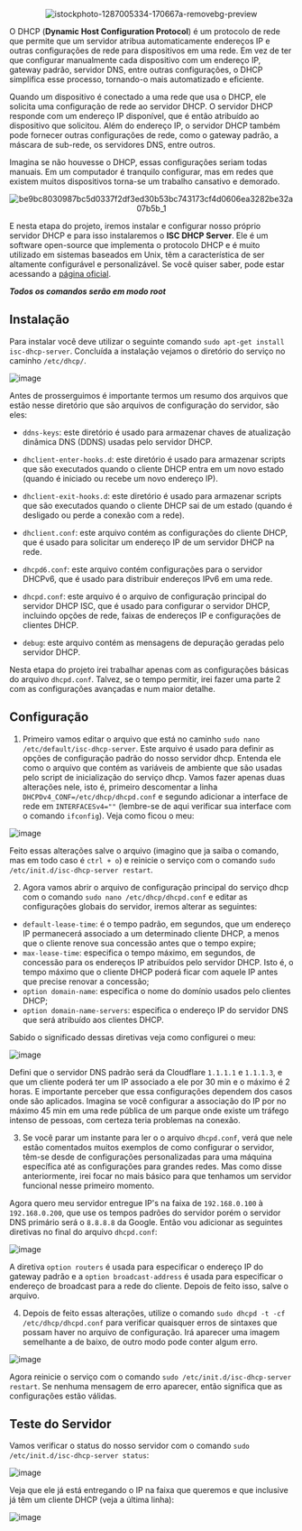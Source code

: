 <div align="center">

![istockphoto-1287005334-170667a-removebg-preview](https://user-images.githubusercontent.com/104470835/232313043-ad7be7d3-28e5-43da-8403-ac9f8d311ac1.png)

</div>

O DHCP (**Dynamic Host Configuration Protocol**) é um protocolo de rede que permite que um servidor atribua automaticamente endereços IP e outras configurações de rede para dispositivos em uma rede. Em vez de ter que configurar manualmente cada dispositivo com um endereço IP, gateway padrão, servidor DNS, entre outras configurações, o DHCP simplifica esse processo, tornando-o mais automatizado e eficiente.

Quando um dispositivo é conectado a uma rede que usa o DHCP, ele solicita uma configuração de rede ao servidor DHCP. O servidor DHCP responde com um endereço IP disponível, que é então atribuído ao dispositivo que solicitou. Além do endereço IP, o servidor DHCP também pode fornecer outras configurações de rede, como o gateway padrão, a máscara de sub-rede, os servidores DNS, entre outros.

Imagina se não houvesse o DHCP, essas configurações seriam todas manuais. Em um computador é tranquilo configurar, mas em redes que existem muitos dispositivos torna-se um trabalho cansativo e demorado. 

<div align="center">

![be9bc8030987bc5d0337f2df3ed30b53bc743173cf4d0606ea3282be32a07b5b_1](https://user-images.githubusercontent.com/104470835/232315731-7fb60fd2-7541-4001-a604-c001f7b715a7.jpg)

</div>

E nesta etapa do projeto, iremos instalar e configurar nosso próprio servidor DHCP e para isso instalaremos o **ISC DHCP Server**. Ele é um software open-source que implementa o protocolo DHCP e é muito utilizado em sistemas baseados em Unix, têm a característica de ser altamente configurável e personalizável. Se você quiser saber, pode estar acessando a [página oficial](https://www.isc.org/dhcp/).


***Todos os comandos serão em modo root***

## Instalação

Para instalar você deve utilizar o seguinte comando `sudo apt-get install isc-dhcp-server`. Concluída a instalação vejamos o diretório do serviço no caminho `/etc/dhcp/`.

![image](https://user-images.githubusercontent.com/104470835/232315843-2ac199e2-cdce-4252-9c58-abfe02ac8dbb.png)

Antes de prosserguimos é importante termos um resumo dos arquivos que estão nesse diretório que são arquivos de configuração do servidor, são eles:

* `ddns-keys`: este diretório é usado para armazenar chaves de atualização dinâmica DNS (DDNS) usadas pelo servidor DHCP.

* `dhclient-enter-hooks.d`: este diretório é usado para armazenar scripts que são executados quando o cliente DHCP entra em um novo estado (quando é iniciado ou recebe um novo endereço IP).

* `dhclient-exit-hooks.d`: este diretório é usado para armazenar scripts que são executados quando o cliente DHCP sai de um estado (quando é desligado ou perde a conexão com a rede).

* `dhclient.conf`: este arquivo contém as configurações do cliente DHCP, que é usado para solicitar um endereço IP de um servidor DHCP na rede.

* `dhcpd6.conf`: este arquivo contém configurações para o servidor DHCPv6, que é usado para distribuir endereços IPv6 em uma rede.

* `dhcpd.conf`: este arquivo é o arquivo de configuração principal do servidor DHCP ISC, que é usado para configurar o servidor DHCP, incluindo opções de rede, faixas de endereços IP e configurações de clientes DHCP.

* `debug`: este arquivo contém as mensagens de depuração geradas pelo servidor DHCP.

Nesta etapa do projeto irei trabalhar apenas com as configurações básicas do arquivo `dhcpd.conf`. Talvez, se o tempo permitir, irei fazer uma parte 2 com as configurações avançadas e num maior detalhe.

## Configuração 

1. Primeiro vamos editar o arquivo que está no caminho `sudo nano /etc/default/isc-dhcp-server`. Este arquivo é usado para definir as opções de configuração padrão do nosso servidor dhcp. Entenda ele como o arquivo que contém as variáveis de ambiente que são usadas pelo script de inicialização do serviço dhcp. Vamos fazer apenas duas alterações nele, isto é, primeiro descomentar a linha `DHCPDv4_CONF=/etc/dhcp/dhcpd.conf` e segundo adicionar a interface de rede em `INTERFACESv4=""` (lembre-se de aqui verificar sua interface com o comando `ifconfig`). Veja como ficou o meu:

![image](https://user-images.githubusercontent.com/104470835/232319073-1ff0a794-6c57-4d7d-8306-b6908b0d132a.png)

Feito essas alterações salve o arquivo (imagino que ja saiba o comando, mas em todo caso é `ctrl + o`) e reinicie o serviço com o comando `sudo /etc/init.d/isc-dhcp-server restart`.

2. Agora vamos abrir o arquivo de configuração principal do serviço dhcp com o comando `sudo nano /etc/dhcp/dhcpd.conf` e editar as configurações globais do servidor, iremos alterar as seguintes:

* `default-lease-time`: é o tempo padrão, em segundos, que um endereço IP permanecerá associado a um determinado cliente DHCP, a menos que o cliente renove sua concessão antes que o tempo expire;
* `max-lease-time`: especifica o tempo máximo, em segundos, de concessão para os endereços IP atribuídos pelo servidor DHCP. Isto é, o tempo máximo que o cliente DHCP poderá ficar com aquele IP antes que precise renovar a concessão;
* `option domain-name`: especifica o nome do domínio usados pelo clientes DHCP; 
* `option domain-name-servers`: especifica o endereço IP do servidor DNS que será atribuído aos clientes DHCP.

Sabido o significado dessas diretivas veja como configurei o meu:

![image](https://user-images.githubusercontent.com/104470835/232330647-a782f007-7b19-400d-a78a-023f297fdd6f.png)

Defini que o servidor DNS padrão será da Cloudflare `1.1.1.1` e `1.1.1.3`, e que um cliente poderá ter um IP associado a ele por 30 min e o máximo é 2 horas. E importante perceber que essa configurações dependem dos casos onde são aplicados. Imagina se você configurar a associação do IP por no máximo 45 min em uma rede pública de um parque onde existe um tráfego intenso de pessoas, com certeza teria problemas na conexão.

3. Se você parar um instante para ler o o arquivo `dhcpd.conf`, verá que nele estão comentados muitos exemplos de como configurar o servidor, têm-se desde de configurações personalizadas para uma máquina específica até as configurações para grandes redes. Mas como disse anteriormente, irei focar no mais básico para que tenhamos um servidor funcional nesse primeiro momento. 

Agora quero meu servidor entregue IP's na faixa de `192.168.0.100` à `192.168.0.200`, que use os tempos padrões do servidor porém o servidor DNS primário será o `8.8.8.8` da Google. Então vou adicionar as seguintes diretivas no final do arquivo `dhcpd.conf`:

![image](https://user-images.githubusercontent.com/104470835/232333539-b421577b-3cdf-4f42-a790-0d431dc49cb8.png)

A diretiva `option routers` é usada para especificar o endereço IP do gateway padrão e a `option broadcast-address` é usada para especificar o endereço de broadcast para a rede do cliente. Depois de feito isso, salve o arquivo.

4. Depois de feito essas alterações, utilize o comando `sudo dhcpd -t -cf /etc/dhcp/dhcpd.conf` para verificar quaisquer erros de sintaxes que possam haver no arquivo de configuração. Irá aparecer uma imagem semelhante a de baixo, de outro modo pode conter algum erro.

![image](https://user-images.githubusercontent.com/104470835/232332795-69f24922-2ef4-4f3b-94e4-0b13762f80e4.png)

Agora reinicie o serviço com o comando `sudo /etc/init.d/isc-dhcp-server restart`. Se nenhuma mensagem de erro aparecer, então significa que as configurações estão válidas.

## Teste do Servidor

Vamos verificar o status do nosso servidor com o comando `sudo /etc/init.d/isc-dhcp-server status`:

![image](https://user-images.githubusercontent.com/104470835/232333769-924ed341-2e9e-4e23-8eb8-caca71a9792a.png)

Veja que ele já está entregando o IP na faixa que queremos e que inclusive já têm um cliente DHCP (veja a última linha):

![image](https://user-images.githubusercontent.com/104470835/232334146-0a751acd-7114-4f98-b489-50d74abcb7d4.png)







